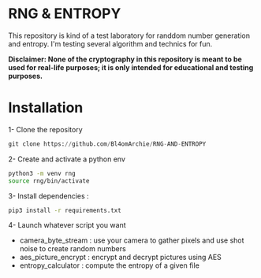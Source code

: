 # RNG & ENTROPY


This repository is kind of a test laboratory for randdom number generation and entropy. I'm testing several algorithm and technics for fun.

**Disclaimer: None of the cryptography in this repository is meant to be used for real-life purposes; it is only intended for educational and testing purposes.**

# Installation

1- Clone the repository
```py
git clone https://github.com/Bl4omArchie/RNG-AND-ENTROPY
```

2- Create and activate a python env
```bash
python3 -m venv rng
source rng/bin/activate 
```

3- Install dependencies : 
```bash
pip3 install -r requirements.txt
```

4- Launch whatever script you want

- camera_byte_stream : use your camera to gather pixels and use shot noise to create random numbers
- aes_picture_encrypt : encrypt and decrypt pictures using AES
- entropy_calculator : compute the entropy of a given file